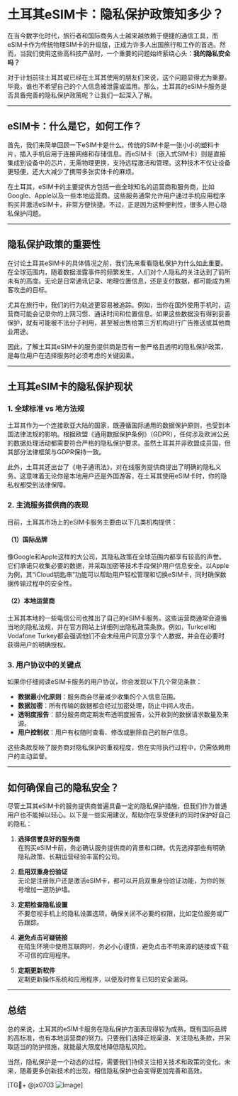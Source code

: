 # 土耳其eSIM卡：隐私保护政策知多少？

在当今数字化时代，旅行者和国际商务人士越来越依赖于便捷的通信工具，而eSIM卡作为传统物理SIM卡的升级版，正成为许多人出国旅行和工作的首选。然而，当我们使用这些高科技产品时，一个重要的问题始终萦绕心头：**我的隐私安全吗？**

对于计划前往土耳其或已经在土耳其使用的朋友们来说，这个问题显得尤为重要。毕竟，谁也不希望自己的个人信息被泄露或滥用。那么，土耳其的eSIM卡服务是否具备完善的隐私保护政策呢？让我们一起深入了解。

---

## eSIM卡：什么是它，如何工作？

首先，我们来简单回顾一下eSIM卡是什么。传统的SIM卡是一张小小的塑料卡片，插入手机后用于连接网络和存储信息。而eSIM卡（嵌入式SIM卡）则是直接集成到设备中的芯片，无需物理更换，支持远程激活和管理。这种技术不仅让设备更轻便，还大大减少了携带多张实体卡的麻烦。

在土耳其，eSIM卡的主要提供方包括一些全球知名的运营商和服务商，比如Google、Apple以及一些本地运营商。这些服务通常允许用户通过手机应用程序购买并激活eSIM卡，非常方便快捷。不过，正是因为这种便利性，很多人担心隐私保护问题。

---

## 隐私保护政策的重要性

在讨论土耳其eSIM卡的具体情况之前，我们先来看看隐私保护为什么如此重要。在全球范围内，随着数据泄露事件的频繁发生，人们对个人隐私的关注达到了前所未有的高度。无论是日常通讯记录、地理位置信息，还是支付数据，都可能成为黑客攻击的目标。

尤其在旅行中，我们的行为轨迹更容易被追踪。例如，当你在国外使用手机时，运营商可能会记录你的上网习惯、通话时间和位置信息。如果这些数据没有得到妥善保护，就有可能被不法分子利用，甚至被出售给第三方机构进行广告推送或其他商业用途。

因此，了解土耳其eSIM卡的服务提供商是否有一套严格且透明的隐私保护政策，是每位用户在选择服务时必须考虑的关键因素。

---

## 土耳其eSIM卡的隐私保护现状

### 1. **全球标准 vs 地方法规**
土耳其作为一个连接欧亚大陆的国家，既遵循国际通用的数据保护原则，也受到本国法律法规的影响。根据欧盟《通用数据保护条例》（GDPR），任何涉及欧洲公民的数据处理活动都需要符合严格的隐私保护要求。虽然土耳其并非欧盟成员国，但其部分法律框架与GDPR保持一致。

此外，土耳其还出台了《电子通讯法》，对在线服务提供商提出了明确的隐私义务。这意味着无论你是本地用户还是外国游客，在土耳其使用eSIM卡时，你的隐私权都受到法律保障。

### 2. **主流服务提供商的表现**
目前，土耳其市场上的eSIM卡服务主要由以下几类机构提供：

#### （1）**国际品牌**
像Google和Apple这样的大公司，其隐私政策在全球范围内都享有较高的声誉。它们承诺只收集必要的数据，并采取加密等技术手段保护用户信息安全。以Apple为例，其“iCloud钥匙串”功能可以帮助用户轻松管理和切换eSIM卡，同时确保数据传输过程中的安全性。

#### （2）**本地运营商**
土耳其本地的一些电信公司也推出了自己的eSIM卡服务。这些运营商通常会遵循当地的隐私法规，并在官方网站上详细列出隐私政策条款。例如，Turkcell和Vodafone Turkey都会强调他们不会未经用户同意分享个人数据，并会在必要时获得用户的明确授权。

### 3. **用户协议中的关键点**
如果你仔细阅读eSIM卡服务的用户协议，你会发现以下几个常见条款：

- **数据最小化原则**：服务商会尽量减少收集的个人信息范围。
- **数据加密**：所有传输的数据都会经过加密处理，防止中间人攻击。
- **透明度报告**：部分服务商定期发布透明度报告，公开收到的数据请求数量及来源。
- **用户控制权**：用户有权随时查看、修改或删除自己的账户信息。

这些条款反映了服务商对隐私保护的重视程度，但在实际执行过程中，仍需依赖用户的主动监督。

---

## 如何确保自己的隐私安全？

尽管土耳其eSIM卡的服务提供商普遍具备一定的隐私保护措施，但我们作为普通用户也不能掉以轻心。以下是一些实用建议，帮助你在享受便利的同时保护好自己的隐私：

1. **选择信誉良好的服务商**  
   在购买eSIM卡前，务必确认服务提供商的背景和口碑。优先选择那些有明确隐私政策、长期运营经验丰富的公司。

2. **启用双重身份验证**  
   无论是注册账户还是激活eSIM卡，都可以开启双重身份验证功能，为你的账号增加一道防护墙。

3. **定期检查隐私设置**  
   不要忽视手机上的隐私设置选项。确保关闭不必要的权限，比如定位服务或广告跟踪。

4. **避免点击可疑链接**  
   在陌生环境中使用互联网时，务必小心谨慎，避免点击不明来源的链接或下载不可信的应用程序。

5. **定期更新软件**  
   定期更新操作系统和应用程序，以便及时修复已知的安全漏洞。

---

## 总结

总的来说，土耳其的eSIM卡服务在隐私保护方面表现得较为成熟，既有国际品牌的高标准，也有本地运营商的努力。只要我们选择正规渠道、关注隐私条款，并采取适当的防护措施，就能最大限度地降低隐私风险。

当然，隐私保护是一个动态的过程，需要我们持续关注相关技术和政策的变化。未来，随着更多创新技术的出现，相信隐私保护也会变得更加完善和高效。

[TG💪+ @jx0703 ![Image](https://github.com/user-attachments/assets/dbca1d08-cadb-493c-b0ec-ad6f7a83f270)]